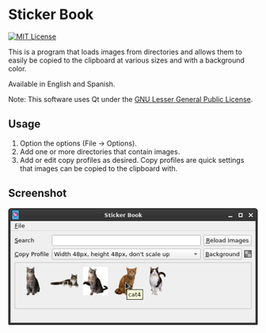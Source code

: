 # Sticker Book

[![MIT License](https://img.shields.io/badge/license-MIT-blue)](https://choosealicense.com/licenses/mit/)

This is a program that loads images from directories and allows them to easily
be copied to the clipboard at various sizes and with a background color.

Available in English and Spanish.

Note: This software uses Qt under the
[GNU Lesser General Public License](https://doc.qt.io/qt-5/lgpl.html).

## Usage

1. Option the options (File -> Options).
2. Add one or more directories that contain images.
3. Add or edit copy profiles as desired. Copy profiles are quick settings that
    images can be copied to the clipboard with.

## Screenshot

![Screenshot of Sticker Book](docs/screenshot.png)
